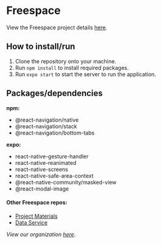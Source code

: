 # Freespace

View the Freespace project details [here](https://github.com/calvin-cs262-fall2020-Freespace/Project).

## How to install/run

1. Clone the repository onto your machine.
2. Run `npm install` to install required packages.
3. Run `expo start` to start the server to run the application.

## Packages/dependencies
**npm:**
- @react-navigation/native
- @react-navigation/stack
- @react-navigation/bottom-tabs

**expo:**
- react-native-gesture-handler
- react-native-reanimated
- react-native-screens
- react-native-safe-area-context
- @react-native-community/masked-view
- @react-modal-image


#### Other Freespace repos:
- [Project Materials](https://github.com/calvin-cs262-fall2020-Freespace/Project)
- [Data Service](https://github.com/calvin-cs262-fall2020-Freespace/Service)


*View our organization [here](https://github.com/calvin-cs262-fall2020-Freespace).*
